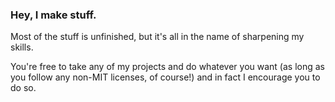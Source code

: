 ### Hey, I make stuff.

Most of the stuff is unfinished, but it's all in the name of sharpening my skills. 

You're free to take any of my projects and do whatever you want (as long as you follow any non-MIT licenses, of course!) and in fact I encourage you to do so.
